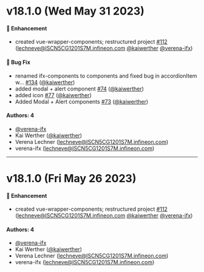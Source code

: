 # v18.1.0 (Wed May 31 2023)

#### 🚀 Enhancement

- created vue-wrapper-components; restructured project [#112](https://github.com/Infineon/infineon-design-system-stencil/pull/112) (lechneve@ISCN5CG1201S7M.infineon.com [@kaiwerther](https://github.com/kaiwerther) [@verena-ifx](https://github.com/verena-ifx))

#### 🐛 Bug Fix

- renamed ifx-components to components and fixed bug in accordionItem w… [#134](https://github.com/Infineon/infineon-design-system-stencil/pull/134) ([@kaiwerther](https://github.com/kaiwerther))
- added modal + alert component [#74](https://github.com/Infineon/infineon-design-system-stencil/pull/74) ([@kaiwerther](https://github.com/kaiwerther))
- added icon [#77](https://github.com/Infineon/infineon-design-system-stencil/pull/77) ([@kaiwerther](https://github.com/kaiwerther))
- Added Modal + Alert components [#73](https://github.com/Infineon/infineon-design-system-stencil/pull/73) ([@kaiwerther](https://github.com/kaiwerther))

#### Authors: 4

- [@verena-ifx](https://github.com/verena-ifx)
- Kai Werther ([@kaiwerther](https://github.com/kaiwerther))
- Verena Lechner (lechneve@ISCN5CG1201S7M.infineon.com)
- verena-ifx (lechneve@ISCN5CG1201S7M.infineon.com)

---

# v18.1.0 (Fri May 26 2023)

#### 🚀 Enhancement

- created vue-wrapper-components; restructured project [#112](https://github.com/Infineon/infineon-design-system-stencil/pull/112) (lechneve@ISCN5CG1201S7M.infineon.com [@kaiwerther](https://github.com/kaiwerther) [@verena-ifx](https://github.com/verena-ifx))

#### Authors: 4

- [@verena-ifx](https://github.com/verena-ifx)
- Kai Werther ([@kaiwerther](https://github.com/kaiwerther))
- Verena Lechner (lechneve@ISCN5CG1201S7M.infineon.com)
- verena-ifx (lechneve@ISCN5CG1201S7M.infineon.com)

